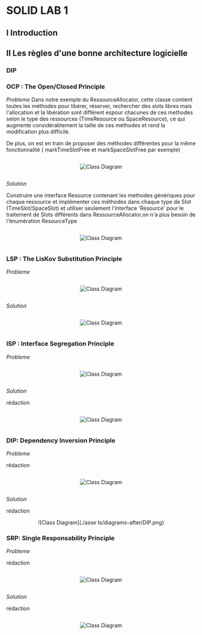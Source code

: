 # SOLID LAB 1

<h2> I Introduction </h2>

<h2>II Les règles d'une bonne architecture logicielle </h2>

<h3> DIP </h3>

<h3> OCP : The Open/Closed Principle </h3>

_Probleme_
Dans notre exemple du RessourceAllocator, cette classe contient toutes les méthodes pour libérer, réserver, rechercher des slots libres mais l'allocation et la libération sont différent espour chacunes de ces methodes selon le type des ressources (TimeResource ou SpaceResource), ce qui augmente considérablement la taille de ces méthodes et rend la modification plus difficile.

De plus, on est en train de proposer des méthodes différentes pour la même fonctionnalité ( markTimeSlotFree et markSpaceSlotFree par exemple)

<div class="puml">

![Class Diagram](./assets/diagrams-before/OCP.png)

</div>

_Solution_

Construire une interface Resource contenant les methodes génériques pour chaque ressource et implémenter ces méthodes dans chaque type de Slot (TimeSlot/SpaceSlot) et utiliser seulement l'interface 'Resource' pour le traitement de Slots différents dans RessourceAllocator,on n'a plus besoin de l'énumération ResourceType

<div class="puml">

![Class Diagram](./assets/diagrams-after/OCP.png)

</div>
<h3> LSP : The LisKov Substitution Principle </h3>

_Probleme_



<div class="puml">

![Class Diagram](./assets/diagrams-before/LSP.png)

</div>

_Solution_



<div class="puml">

![Class Diagram](./assets/diagrams-after/LSP.png)

</div>
<h3> ISP : Interface Segregation Principle </h3>

_Probleme_



<div class="puml">

![Class Diagram](./assets/diagrams-before/ISP.png)

</div>

_Solution_

rédaction

<div class="puml">

![Class Diagram](./assets/diagrams-after/ISP.png)

</div>

<h3> DIP: Dependency Inversion Principle </h3>

_Probleme_

rédaction

<div class="puml">

![Class Diagram](./assets/diagrams-before/DIP.png)

</div>

_Solution_

rédaction

<div class="puml">
![Class Diagram](./asse ts/diagrams-after/DIP.png)
</div>

<h3> SRP: Single Responsability Principle  </h3>

_Probleme_

rédaction

<div class="puml">

![Class Diagram](./assets/diagrams-before/SRP.png)

</div>

_Solution_

rédaction

<div class="puml">

![Class Diagram](./assets/diagrams-after/SRP.png)

</div>
<style>
.puml{
    display:flex;
    justify-content:center;
    overflow:hidden;
    
}

 </style>
